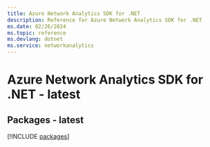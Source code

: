 ```yaml
---
title: Azure Network Analytics SDK for .NET
description: Reference for Azure Network Analytics SDK for .NET
ms.date: 02/26/2024
ms.topic: reference
ms.devlang: dotnet
ms.service: networkanalytics
---
```

# Azure Network Analytics SDK for .NET - latest
## Packages - latest
[!INCLUDE [packages](network-analytics-index.md)]